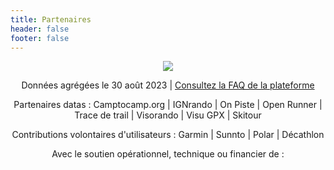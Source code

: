 ```yaml
---
title: Partenaires
header: false
footer: false
---
```


<p align="center">
  <img src="/medias/tableau de bord.png">
</p>

<center>

Données agrégées le 30 août 2023 | [Consultez la FAQ de la plateforme](https://outdoorvision.fr/faq-plateforme)

Partenaires datas : Camptocamp.org | IGNrando | On Piste | Open Runner | Trace de trail | Visorando | Visu GPX | Skitour

Contributions volontaires d'utilisateurs : Garmin | Sunnto | Polar | Décathlon
 
Avec le soutien opérationnel, technique ou financier de :

</center>

<md-block block="partenaires"></md-block>

